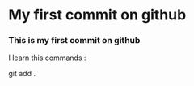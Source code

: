 # My first commit on github
### This is my first commit on github
<p>I learn this commands : </p>
<p>git add .</p>
